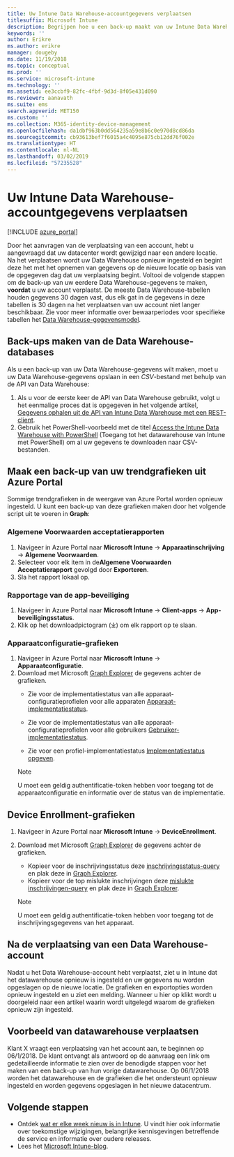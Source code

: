 ```yaml
---
title: Uw Intune Data Warehouse-accountgegevens verplaatsen
titlesuffix: Microsoft Intune
description: Begrijpen hoe u een back-up maakt van uw Intune Data Warehouse-gegevens bij het verplaatsen van uw account.
keywords: ''
author: Erikre
ms.author: erikre
manager: dougeby
ms.date: 11/19/2018
ms.topic: conceptual
ms.prod: ''
ms.service: microsoft-intune
ms.technology: ''
ms.assetid: ee3ccbf9-82fc-4fbf-9d3d-8f05e431d090
ms.reviewer: aanavath
ms.suite: ems
search.appverid: MET150
ms.custom: ''
ms.collection: M365-identity-device-management
ms.openlocfilehash: da1dbf963b0dd564235a59e8b6c0e970d8cd86da
ms.sourcegitcommit: cb93613bef7f6015a4c4095e875cb12dd76f002e
ms.translationtype: HT
ms.contentlocale: nl-NL
ms.lasthandoff: 03/02/2019
ms.locfileid: "57235528"
---
```

# <a name="move-your-intune-data-warehouse-account-data"></a>Uw Intune Data Warehouse-accountgegevens verplaatsen 

[!INCLUDE [azure_portal](./includes/azure_portal.md)]

Door het aanvragen van de verplaatsing van een account, hebt u aangevraagd dat uw datacenter wordt gewijzigd naar een andere locatie. Na het verplaatsen wordt uw Data Warehouse opnieuw ingesteld en begint deze het met het opnemen van gegevens op de nieuwe locatie op basis van de opgegeven dag dat uw verplaatsing begint. Voltooi de volgende stappen om de back-up van uw eerdere Data Warehouse-gegevens te maken, **voordat** u uw account verplaatst. De meeste Data Warehouse-tabellen houden gegevens 30 dagen vast, dus elk gat in de gegevens in deze tabellen is 30 dagen na het verplaatsen van uw account niet langer beschikbaar. Zie voor meer informatie over bewaarperiodes voor specifieke tabellen het [Data Warehouse-gegevensmodel](reports-ref-data-model.md). 

## <a name="back-up-your-data-warehouse-data"></a>Back-ups maken van de Data Warehouse-databases 

Als u een back-up van uw Data Warehouse-gegevens wilt maken, moet u uw Data Warehouse-gegevens opslaan in een *CSV*-bestand met behulp van de API van Data Warehouse:  

1. Als u voor de eerste keer de API van Data Warehouse gebruikt, volgt u het eenmalige proces dat is opgegeven in het volgende artikel, [Gegevens ophalen uit de API van Intune Data Warehouse met een REST-client](reports-proc-data-rest.md).
2. Gebruik het PowerShell-voorbeeld met de titel [Access the Intune Data Warehouse with PowerShell](https://github.com/Microsoft/Intune-Data-Warehouse/tree/master/Samples/PowerShell) (Toegang tot het datawarehouse van Intune met PowerShell) om al uw gegevens te downloaden naar CSV-bestanden. 

## <a name="back-up-your-trend-charts-from-the-azure-portal"></a>Maak een back-up van uw trendgrafieken uit Azure Portal

Sommige trendgrafieken in de weergave van Azure Portal worden opnieuw ingesteld. U kunt een back-up van deze grafieken maken door het volgende script uit te voeren in **Graph**:   

### <a name="terms--conditions-acceptance-reports"></a>Algemene Voorwaarden acceptatierapporten
1. Navigeer in Azure Portal naar **Microsoft Intune** -> **Apparaatinschrijving** -> **Algemene Voorwaarden**.
2. Selecteer voor elk item in de**Algemene Voorwaarden** **Acceptatierapport** gevolgd door **Exporteren**.
3. Sla het rapport lokaal op.
 
### <a name="app-protection-reports"></a>Rapportage van de app-beveiliging  
1. Navigeer in Azure Portal naar **Microsoft Intune** -> **Client-apps** -> **App-beveiligingsstatus**.
2. Klik op het downloadpictogram (⤓) om elk rapport op te slaan.

### <a name="device-configuration-charts"></a>Apparaatconfiguratie-grafieken 
1. Navigeer in Azure Portal naar **Microsoft Intune** -> **Apparaatconfiguratie**.
2. Download met Microsoft [Graph Explorer](https://developer.microsoft.com/graph/graph-explorer) de gegevens achter de grafieken. 
    - Zie voor de implementatiestatus van alle apparaat-configuratieprofielen voor alle apparaten [Apparaat-implementatiestatus](https://graph.microsoft.com/beta/reports/deviceConfigurationDeviceActivity/content).

    - Zie voor de implementatiestatus van alle apparaat-configuratieprofielen voor alle gebruikers [Gebruiker-implementatiestatus](https://graph.microsoft.com/beta/reports/deviceConfigurationUserActivity/content).

    - Zie voor een profiel-implementatiestatus [Implementatiestatus opgeven](https://graph.microsoft.com/beta/deviceManagement/deviceConfigurations?$select=id,displayName,lastModifiedDateTime,deviceStatusOverview&$expand=deviceStatusOverview).
  
    > [!NOTE]
    > U moet een geldig authentificatie-token hebben voor toegang tot de apparaatconfiguratie en informatie over de status van de implementatie.

## <a name="device-enrollment-charts"></a>Device Enrollment-grafieken
1. Navigeer in Azure Portal naar **Microsoft Intune** -> **DeviceEnrollment**.
2. Download met Microsoft [Graph Explorer](https://developer.microsoft.com/graph/graph-explorer) de gegevens achter de grafieken.
    - Kopieer voor de inschrijvingsstatus deze [inschrijvingsstatus-query](https://graph.microsoft.com/beta/reports/managedDeviceEnrollmentFailureTrends()/content) en plak deze in [Graph Explorer](https://developer.microsoft.com/graph/graph-explorer).
    - Kopieer voor de top mislukte inschrijvingen deze [mislukte inschrijvingen-query](https://graph.microsoft.com/beta/reports/managedDeviceEnrollmentTopFailures(period=null)/content) en plak deze in [Graph Explorer](https://developer.microsoft.com/graph/graph-explorer).

    > [!NOTE]
    > U moet een geldig authentificatie-token hebben voor toegang tot de inschrijvingsgegevens van het apparaat. 

## <a name="after-a-data-warehouse-account-move"></a>Na de verplaatsing van een Data Warehouse-account

Nadat u het Data Warehouse-account hebt verplaatst, ziet u in Intune dat het datawarehouse opnieuw is ingesteld en uw gegevens nu worden opgeslagen op de nieuwe locatie. De grafieken en exportopties worden opnieuw ingesteld en u ziet een melding. Wanneer u hier op klikt wordt u doorgeleid naar een artikel waarin wordt uitgelegd waarom de grafieken opnieuw zijn ingesteld.  

## <a name="data-warehouse-move-example"></a>Voorbeeld van datawarehouse verplaatsen 

Klant X vraagt een verplaatsing van het account aan, te beginnen op 06/1/2018. De klant ontvangt als antwoord op de aanvraag een link om gedetailleerde informatie te zien over de benodigde stappen voor het maken van een back-up van hun vorige datawarehouse. Op 06/1/2018 worden het datawarehouse en de grafieken die het ondersteunt opnieuw ingesteld en worden gegevens opgeslagen in het nieuwe datacentrum. 

## <a name="next-steps"></a>Volgende stappen

 - Ontdek [wat er elke week nieuw is in Intune](whats-new.md). U vindt hier ook informatie over toekomstige wijzigingen, belangrijke kennisgevingen betreffende de service en informatie over oudere releases.
 - Lees het [Microsoft Intune-blog](https://go.microsoft.com/fwlink/?LinkID=273882).
